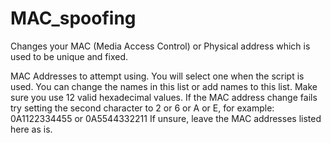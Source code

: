 # MAC_spoofing
Changes your MAC (Media Access Control) or Physical address which is used to be unique and fixed.

MAC Addresses to attempt using. You will select one when the script is used.
You can change the names in this list or add names to this list.
Make sure you use 12 valid hexadecimal values. 
If the MAC address change fails try setting the second character to 2 or 6 or A or E,
for example: 0A1122334455 or 0A5544332211
If unsure, leave the MAC addresses listed here as is.
